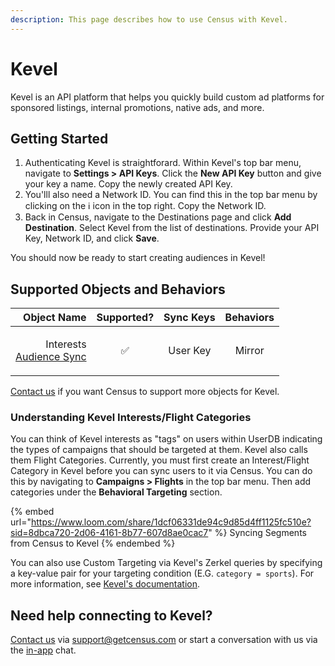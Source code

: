 ```yaml
---
description: This page describes how to use Census with Kevel.
---
```


# Kevel

Kevel is an API platform that helps you quickly build custom ad platforms for sponsored listings, internal promotions, native ads, and more.

## Getting Started

1. Authenticating Kevel is straightforard. Within Kevel's top bar menu, navigate to **Settings > API Keys**. Click the **New API Key** button and give your key a name. Copy the newly created API Key.
2. You'lll also need a Network ID. You can find this in the top bar menu by clicking on the ℹ️ icon in the top right. Copy the Network ID.
3. Back in Census, navigate to the Destinations page and click **Add Destination**. Select Kevel from the list of destinations. Provide your API Key, Network ID, and click **Save**.

You should now be ready to start creating audiences in Kevel!

## Supported Objects and Behaviors

|                                                                                               **Object Name** | **Supported?** | **Sync Keys** | **Behaviors** |
| ------------------------------------------------------------------------------------------------------------: | :------------: | :-----------: | :-----------: |
| <p>Interests<br><a href="https://docs.getcensus.com/basics/core-concept/audience-syncs">Audience Sync</a></p> |        ✅       |    User Key   |     Mirror    |

[Contact us](mailto:support@getcensus.com) if you want Census to support more objects for Kevel.

### Understanding Kevel Interests/Flight Categories

You can think of Kevel interests as "tags" on users within UserDB indicating the types of campaigns that should be targeted at them. Kevel also calls them Flight Categories. Currently, you must first create an Interest/Flight Category in Kevel before you can sync users to it via Census. You can do this by navigating to **Campaigns > Flights** in the top bar menu. Then add categories under the **Behavioral Targeting** section.

{% embed url="https://www.loom.com/share/1dcf06331de94c9d85d4ff1125fc510e?sid=8dbca720-2d06-4161-8b77-607d8ae0cac7" %}
Syncing Segments from Census to Kevel
{% endembed %}

You can also use Custom Targeting via Kevel's Zerkel queries by specifying a key-value pair for your targeting condition (E.G. `category = sports`). For more information, see [Kevel's documentation](https://dev.kevel.com/docs/interest-targeting#how-to-target-an-interest-segment).

## Need help connecting to Kevel?

[Contact us](mailto:support@getcensus.com) via support@getcensus.com or start a conversation with us via the [in-app](https://app.getcensus.com) chat.
